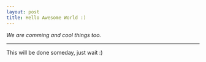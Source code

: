 ```yaml
---
layout: post
title: Hello Awesome World :)
---
```


*We are comming and cool things too.*

-----

This will be done someday, just wait :)